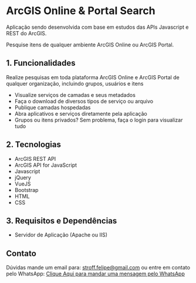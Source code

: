 # ArcGIS Online & Portal Search

Aplicação sendo desenvolvida com base em estudos das APIs Javascript e REST do ArcGIS.

Pesquise itens de qualquer ambiente ArcGIS Online ou ArcGIS Portal.

**1. Funcionalidades**
----------------------

Realize pesquisas em toda plataforma ArcGIS Online e ArcGIS Portal de qualquer organização, incluindo grupos, usuários e itens

- Visualize serviços de camadas e seus metadados
- Faça o download de diversos tipos de serviço ou arquivo
- Publique camadas hospedadas
- Abra aplicativos e serviços diretamente pela aplicação
- Grupos ou itens privados? Sem problema, faça o login para visualizar tudo

**2. Tecnologias**
------------------

- ArcGIS REST API
- ArcGIS API for JavaScript
- Javascript
- jQuery
- VueJS
- Bootstrap
- HTML
- CSS

**3. Requisitos e Dependências**
--------------------------------

- Servidor de Aplicação (Apache ou IIS)

**Contato**
-----------
Dúvidas mande um email para: stroff.felipe@gmail.com ou entre em contato pelo WhatsApp: <a href="https://api.whatsapp.com/send?phone=5551980392299&text=Olá%20Felipe,%20Estou%20com%20dúvidas%20sobre%20o%20sistema%20Controle%20de%20Estoque." target="_blank">Clique Aqui para mandar uma mensagem pelo WhatsApp</a>